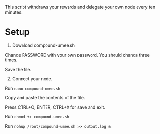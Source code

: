  
  This script withdraws your rewards and delegate your own node every ten minutes.

# Setup


1. Download compound-umee.sh

  Change PASSWORD with your own password. You should change three times.

  Save the file.

2. Connect your node.

  Run 
  `nano compound-umee.sh`

  Copy and paste the contents of the file.

  Press CTRL+O, ENTER, CTRL+X for save and exit.

  Run
  `chmod +x compound-umee.sh`

  Run 
  `nohup /root/compound-umee.sh >> output.log &`
  
